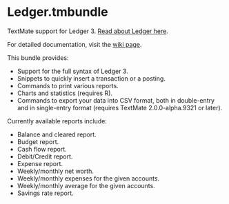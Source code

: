 Ledger.tmbundle
===============

TextMate support for Ledger 3. [Read about Ledger here](http://ledger-cli.org "Home - ledger - GitHub").

For detailed documentation, visit the [wiki page](http://github.com/lifepillar/Ledger.tmbundle/wiki).

This bundle provides:

* Support for the full syntax of Ledger 3.
* Snippets to quickly insert a transaction or a posting.
* Commands to print various reports.
* Charts and statistics (requires R).
* Commands to export your data into CSV format, both in double-entry and in single-entry format (requires TextMate 2.0.0-alpha.9321 or later).

Currently available reports include:

* Balance and cleared report.
* Budget report.
* Cash flow report.
* Debit/Credit report.
* Expense report.
* Weekly/monthly net worth.
* Weekly/monthly expenses for the given accounts.
* Weekly/monthly average for the given accounts.
* Savings rate report.

